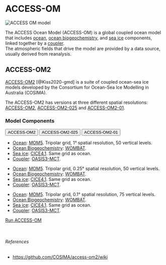 
# ACCESS-OM

<img src="../../../assets/model-config-logos/configurations-without-titles/access-om.png" alt="ACCESS OM model" class="img-contain white-background with-border with-padding intro-img"></img>

The ACCESS Ocean Model (ACCESS-OM) is a global coupled ocean model that includes <a href="../../model_components/ocean">ocean</a>, <a href="../../model_components/bgc_ocean">ocean biogeochemistry</a>, and <a href="../../model_components/sea-ice">sea ice</a> components, linked together by a <a href="../../model_components/coupler">coupler</a>.
<br>
The atmospheric fields that drive the model are provided by a data source, usually derived from reanalysis.

## ACCESS-OM2

<a href="https://gmd.copernicus.org/articles/13/401/2020/" target="_blank">ACCESS-OM2</a> [@Kiss2020-gmd] is a suite of coupled ocean-sea ice models developed by the <Consortium href="http://cosima.org.au/" target="_blank">Consortium for Ocean-Sea Ice Modelling in Australia (COSIMA)</a>.

The ACCESS-OM2 has versions at three different spatial resolutions: <a href="http://cosima.org.au/index.php/models/access-om2/" target="_blank">ACCESS-OM2</a>, <a href="http://cosima.org.au/index.php/models/access-om2-025/" target="_blank">ACCESS-OM2-025</a> and <a href="http://cosima.org.au/index.php/models/access-om2-01-2/" target="_blank">ACCESS-OM2-01</a>.

### Model Components

<!-- Tab labels -->
<div class="tabLabels" label="ACCESS-OM-versions">
    <button>ACCESS-OM2</button>
    <button>ACCESS-OM2-025</button>
    <button>ACCESS-OM2-01</button>
</div>
<!-- Tab content -->
<div class="tabContents" label="ACCESS-OM-versions">
    <!-- 
    -
    -
    -
    ACCESS-OM2 -->
    <div>   
        <ul>
            <li>
                <a href="../../model_components/ocean">Ocean</a>: <a href="../../model_components/ocean#mom5">MOM5</a>. Tripolar grid, 1° spatial resolution, 50 vertical levels.
            </li>
            <li>
                <a href="../../model_components/bgc_ocean">Ocean Biogeochemistry</a>: <a href="../../model_components/bgc_ocean#wombat">WOMBAT</a>.
            </li>
            <li>
                <a href="../../model_components/sea-ice">Sea ice</a>: <a href="../../model_components/sea-ice#cice">CICE4.1</a>. Same grid as ocean.
            </li>
            <li>
                <a href="../../model_components/coupler">Coupler</a>: <a href="../../model_components/coupler#oasis3-mct">OASIS3-MCT</a>.
            </li>
        </ul>
    </div>
    <!-- 
    -
    -
    -
    ACCESS-OM2-025 -->
    <div>   
        <ul>
            <li>
                <a href="../../model_components/ocean">Ocean</a>: <a href="../../model_components/ocean#mom5">MOM5</a>. Tripolar grid, 0.25° spatial resolution, 50 vertical levels.
            </li>
            <li>
                <a href="../../model_components/bgc_ocean">Ocean Biogeochemistry</a>: <a href="../../model_components/bgc_ocean#wombat">WOMBAT</a>.
            </li>
            <li>
                <a href="../../model_components/sea-ice">Sea ice</a>: <a href="../../model_components/sea-ice#cice">CICE4.1</a>. Same grid as ocean.
            </li>
            <li>
                <a href="../../model_components/coupler">Coupler</a>: <a href="../../model_components/coupler#oasis3-mct">OASIS3-MCT</a>.
            </li>
        </ul>
    </div>
    <!-- 
    -
    -
    -
    ACCESS-OM2-01 -->
    <div>   
        <ul>
            <li>
                <a href="../../model_components/ocean">Ocean</a>: <a href="../../model_components/ocean#mom5">MOM5</a>. Tripolar grid, 0.1° spatial resolution, 75 vertical levels.
            </li>
            <li>
                <a href="../../model_components/bgc_ocean">Ocean Biogeochemistry</a>: <a href="../../model_components/bgc_ocean#wombat">WOMBAT</a>.
            </li>
            <li>
                <a href="../../model_components/sea-ice">Sea ice</a>: <a href="../../model_components/sea-ice#cice">CICE4.1</a>. Same grid as ocean.
            </li>
            <li>
                <a href="../../model_components/coupler">Coupler</a>: <a href="../../model_components/coupler#oasis3-mct">OASIS3-MCT</a>.
            </li>
        </ul>
    </div>
</div>

<a href="../../run-a-model/run-access-om" class="text-card">Run ACCESS-OM</a>

<br>
<h6>References</h6>
<ul class="references">
    <li>
        <a href = "https://github.com/COSIMA/access-om2/wiki" target="_blank">https://github.com/COSIMA/access-om2/wiki</a>
    </li>
</ul>